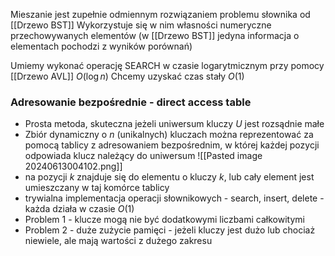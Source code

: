 Mieszanie jest zupełnie odmiennym rozwiązaniem problemu słownika od [[Drzewo BST]]
Wykorzystuje się w nim własności numeryczne przechowywanych elementów (w [[Drzewo BST]] jedyna informacja o elementach pochodzi z wyników porównań)

Umiemy wykonać operację SEARCH w czasie logarytmicznym przy pomocy [[Drzewo AVL]] $O(\log n)$
Chcemy uzyskać czas stały $O(1)$

### Adresowanie bezpośrednie - direct access table
- Prosta metoda, skuteczna jeżeli uniwersum kluczy $U$ jest rozsądnie małe
- Zbiór dynamiczny o $n$ (unikalnych) kluczach można reprezentować za pomocą tablicy z adresowaniem bezpośrednim, w której każdej pozycji odpowiada klucz należący do uniwersum
![[Pasted image 20240613004102.png]]
- na pozycji $k$ znajduje się do elementu o kluczy $k$, lub cały element jest umieszczany w taj komórce tablicy
- trywialna implementacja operacji słownikowych - search, insert, delete - każda działa w czasie $O(1)$
- Problem 1 - klucze mogą nie być dodatkowymi liczbami całkowitymi
- Problem 2 - duże zużycie pamięci - jeżeli kluczy jest dużo lub chociaż niewiele, ale mają wartości z dużego zakresu